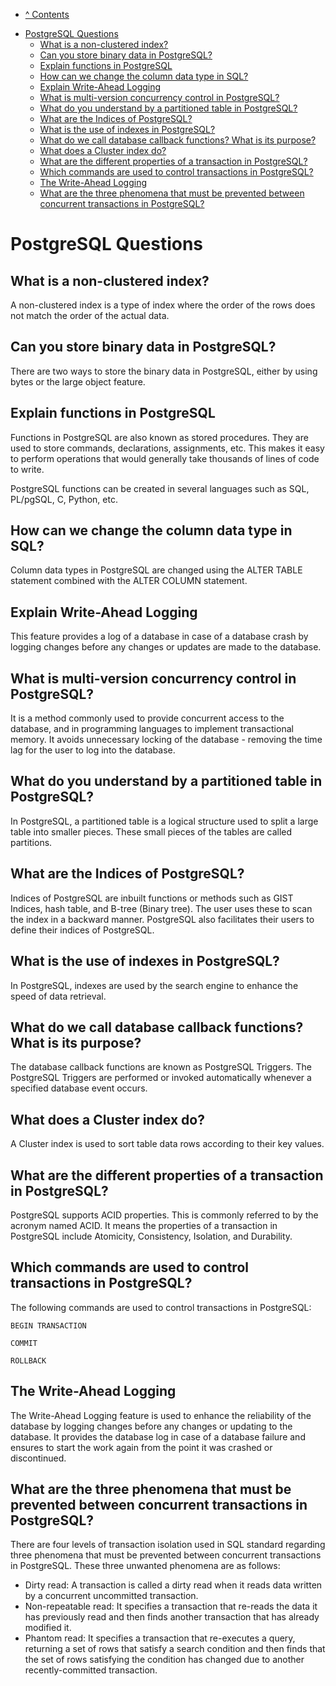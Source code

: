 * [^ Contents](../README.md)

<!-- TOC -->
* [PostgreSQL Questions](#postgresql-questions)
  * [What is a non-clustered index?](#what-is-a-non-clustered-index)
  * [Can you store binary data in PostgreSQL?](#can-you-store-binary-data-in-postgresql)
  * [Explain functions in PostgreSQL](#explain-functions-in-postgresql)
  * [How can we change the column data type in SQL?](#how-can-we-change-the-column-data-type-in-sql)
  * [Explain Write-Ahead Logging](#explain-write-ahead-logging)
  * [What is multi-version concurrency control in PostgreSQL?](#what-is-multi-version-concurrency-control-in-postgresql)
  * [What do you understand by a partitioned table in PostgreSQL?](#what-do-you-understand-by-a-partitioned-table-in-postgresql)
  * [What are the Indices of PostgreSQL?](#what-are-the-indices-of-postgresql)
  * [What is the use of indexes in PostgreSQL?](#what-is-the-use-of-indexes-in-postgresql)
  * [What do we call database callback functions? What is its purpose?](#what-do-we-call-database-callback-functions-what-is-its-purpose)
  * [What does a Cluster index do?](#what-does-a-cluster-index-do)
  * [What are the different properties of a transaction in PostgreSQL?](#what-are-the-different-properties-of-a-transaction-in-postgresql)
  * [Which commands are used to control transactions in PostgreSQL?](#which-commands-are-used-to-control-transactions-in-postgresql)
  * [The Write-Ahead Logging](#the-write-ahead-logging)
  * [What are the three phenomena that must be prevented between concurrent transactions in PostgreSQL?](#what-are-the-three-phenomena-that-must-be-prevented-between-concurrent-transactions-in-postgresql)
<!-- TOC -->

# PostgreSQL Questions

## What is a non-clustered index?

A non-clustered index is a type of index where the order of the rows does not match the order of the actual data.

## Can you store binary data in PostgreSQL?

There are two ways to store the binary data in PostgreSQL, either by using bytes or the large object feature.

## Explain functions in PostgreSQL

Functions in PostgreSQL are also known as stored procedures. They are used to store commands, declarations, assignments,
etc. This makes it easy to perform operations that would generally take thousands of lines of code to write.

PostgreSQL functions can be created in several languages such as SQL, PL/pgSQL, C, Python, etc.

## How can we change the column data type in SQL?

Column data types in PostgreSQL are changed using the ALTER TABLE statement combined with the ALTER COLUMN statement.

## Explain Write-Ahead Logging

This feature provides a log of a database in case of a database crash by logging changes before any changes or updates
are made to the database.

## What is multi-version concurrency control in PostgreSQL?

It is a method commonly used to provide concurrent access to the database, and in programming languages to implement
transactional memory. It avoids unnecessary locking of the database - removing the time lag for the user to log into the
database.

## What do you understand by a partitioned table in PostgreSQL?

In PostgreSQL, a partitioned table is a logical structure used to split a large table into smaller pieces. These small
pieces of the tables are called partitions.

## What are the Indices of PostgreSQL?

Indices of PostgreSQL are inbuilt functions or methods such as GIST Indices, hash table, and B-tree (Binary tree). The
user uses these to scan the index in a backward manner. PostgreSQL also facilitates their users to define their indices
of PostgreSQL.

## What is the use of indexes in PostgreSQL?

In PostgreSQL, indexes are used by the search engine to enhance the speed of data retrieval.

## What do we call database callback functions? What is its purpose?

The database callback functions are known as PostgreSQL Triggers. The PostgreSQL Triggers are performed or invoked
automatically whenever a specified database event occurs.

## What does a Cluster index do?

A Cluster index is used to sort table data rows according to their key values.

## What are the different properties of a transaction in PostgreSQL?

PostgreSQL supports ACID properties. This is commonly referred to by the acronym named ACID. It means the properties of
a transaction in PostgreSQL include Atomicity, Consistency, Isolation, and Durability.

## Which commands are used to control transactions in PostgreSQL?

The following commands are used to control transactions in PostgreSQL:

`BEGIN TRANSACTION`

`COMMIT`

`ROLLBACK`

## The Write-Ahead Logging

The Write-Ahead Logging feature is used to enhance the reliability of the database by logging changes before any changes
or updating to the database. It provides the database log in case of a database failure and ensures to start the work
again from the point it was crashed or discontinued.

## What are the three phenomena that must be prevented between concurrent transactions in PostgreSQL?

There are four levels of transaction isolation used in SQL standard regarding three phenomena that must be prevented
between concurrent transactions in PostgreSQL. These three unwanted phenomena are as follows:

- Dirty read: A transaction is called a dirty read when it reads data written by a concurrent uncommitted transaction.
- Non-repeatable read: It specifies a transaction that re-reads the data it has previously read and then finds another
  transaction that has already modified it.
- Phantom read: It specifies a transaction that re-executes a query, returning a set of rows that satisfy a search
  condition and then finds that the set of rows satisfying the condition has changed due to another recently-committed
  transaction.
